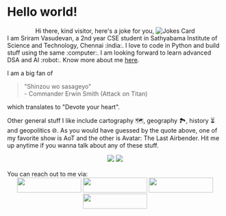 # Hello world!

<div align="center">
Hi there, kind visitor, here's a joke for you,
<img src="https://readme-jokes.vercel.app/api?bgColor=%230d1927&qColor=%23a4ccd8&aColor=%23a4ccd8&hideBorder=true&textColor=%23a4ccd8&codeColor=%23a4ccd8" alt="Jokes Card" /></div>
I am Sriram Vasudevan, a 2nd year CSE student in Sathyabama Institute of Science and Technology, Chennai :india:. I love to code in Python and build stuff using the same :computer:. I am looking forward to learn advanced DSA and AI :robot:. 
Know more about me <a href="https://sriram-bb63.github.io/">here</a>.

I am a big fan of 
> "Shinzou wo sasageyo" <br> - Commander Erwin Smith (Attack on Titan)

which translates to "Devote your heart".

Other general stuff I like include cartography :world_map:, geography :national_park:, history :hourglass_flowing_sand: and geopolitics :globe_with_meridians:. As you would have guessed by the quote above, one of my favorite show is AoT and the other is Avatar: The Last Airbender. Hit me up anytime if you wanna talk about any of these stuff.

<div align="center">
<img src="https://github-readme-stats.vercel.app/api?username=Sriram-bb63&show_icons=true&theme=synthwave&border_radius=0&title_color=a4ccd8&text_color=a4ccd8&icon_color=a4ccd8&bg_color=0d1927&custom_title=Github stats&card_width=1000px">
<img src="https://github-readme-stats.vercel.app/api/top-langs/?username=Sriram-bb63&layout=compact&bg_color=0d1927&text_color=a4ccd8&title_color=a4ccd8">
</div>

<br />
You can reach out to me via:
<div align="center">
<a href="https://www.linkedin.com/in/sriram-vasudevan-0812" target="_blank"><img src="https://img.shields.io/badge/LinkedIn-0077B5?style=for-the-badge&logo=linkedin&logoColor=white" style="width: 150px; height: 35px;"></a> <a href="https://discordapp.com/users/576274954367139850" target="_blank"><img src="https://img.shields.io/badge/Discord-7289DA?style=for-the-badge&logo=discord&logoColor=white" style="width: 150px; height: 35px;"></a> <a href="mailto:srriram2002.31@gmail.com" target="_blank"><img src="https://img.shields.io/badge/Gmail-D14836?style=for-the-badge&logo=gmail&logoColor=white" style="width: 150px; height: 35px;"></a> <a href="https://twitter.com/Sriram_31_?t=jruCfgXdkYG8LtihMqVATw&s=09" target="_blank"><img src="https://img.shields.io/badge/Twitter-1DA1F2?style=for-the-badge&logo=twitter&logoColor=white" style="width: 150px; height: 35px;"></a>
</div>
